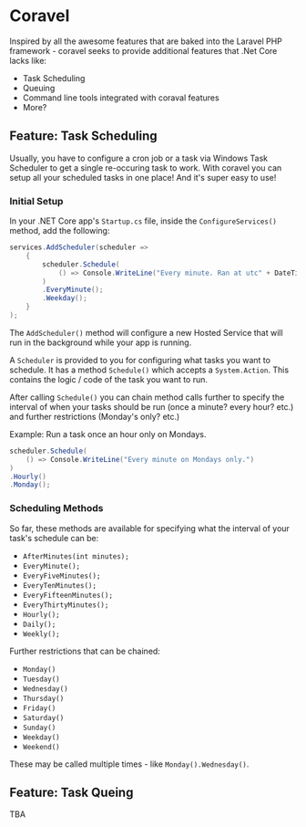 # Coravel

Inspired by all the awesome features that are baked into the Laravel PHP framework - coravel seeks to provide additional features that .Net Core lacks like:

- Task Scheduling
- Queuing
- Command line tools integrated with coraval features
- More?

## Feature: Task Scheduling

Usually, you have to configure a cron job or a task via Windows Task Scheduler to get a single re-occuring task to work. With coravel you can setup all your scheduled tasks in one place! And it's super easy to use!

### Initial Setup

In your .NET Core app's `Startup.cs` file, inside the `ConfigureServices()` method, add the following:

```c#
services.AddScheduler(scheduler =>
    {
        scheduler.Schedule(
            () => Console.WriteLine("Every minute. Ran at utc" + DateTime.UtcNow.ToLongTimeString())
        )
        .EveryMinute();
        .Weekday();
    }
);
```

The `AddScheduler()` method will configure a new Hosted Service that will run in the background while your app is running.

A `Scheduler` is provided to you for configuring what tasks you want to schedule. It has a method `Schedule()` which accepts a `System.Action`. This contains the logic / code of the task you want to run.

After calling `Schedule()` you can chain method calls further to specify the interval of when your tasks should be run (once a minute? every hour? etc.) and further restrictions (Monday's only? etc.)

Example: Run a task once an hour only on Mondays.

```c#
scheduler.Schedule(
    () => Console.WriteLine("Every minute on Mondays only.")
)
.Hourly()
.Monday();
```

### Scheduling Methods

So far, these methods are available for specifying what the interval of your task's schedule can be:

- `AfterMinutes(int minutes);`
- `EveryMinute();`
- `EveryFiveMinutes();`
- `EveryTenMinutes();`
- `EveryFifteenMinutes();`
- `EveryThirtyMinutes();`
- `Hourly();`
- `Daily();`
- `Weekly();`

Further restrictions that can be chained:

- `Monday()`
- `Tuesday()`
- `Wednesday()`
- `Thursday()`
- `Friday()`
- `Saturday()`
- `Sunday()`
- `Weekday()`
- `Weekend()`

These may be called multiple times - like `Monday().Wednesday()`.

## Feature: Task Queing

TBA
